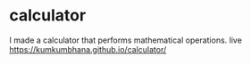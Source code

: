 # calculator
I made a  calculator that performs mathematical operations.
live https://kumkumbhana.github.io/calculator/
